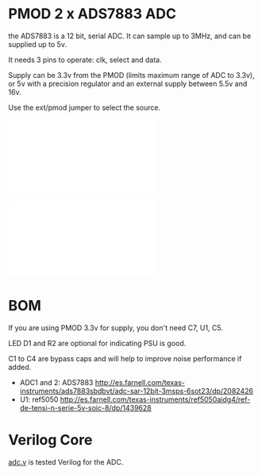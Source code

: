 # PMOD 2 x ADS7883 ADC

the ADS7883 is a 12 bit, serial ADC. It can sample up to 3MHz, and can be supplied up to 5v.

It needs 3 pins to operate: clk, select and data.

Supply can be 3.3v from the PMOD (limits maximum range of ADC to 3.3v), or 5v with a 
precision regulator and an external supply between 5.5v and 16v.

Use the ext/pmod jumper to select the source.

![schematic](schematic.pdf)

![board](board.pdf)

# BOM

If you are using PMOD 3.3v for supply, you don't need C7, U1, C5.

LED D1 and R2 are optional for indicating PSU is good.

C1 to C4 are bypass caps and will help to improve noise performance if added.

* ADC1 and 2: ADS7883 http://es.farnell.com/texas-instruments/ads7883sbdbvt/adc-sar-12bit-3msps-6sot23/dp/2082426
* U1: ref5050 http://es.farnell.com/texas-instruments/ref5050aidg4/ref-de-tensi-n-serie-5v-soic-8/dp/1439628

# Verilog Core

[adc.v](adc.v) is tested Verilog for the ADC.
